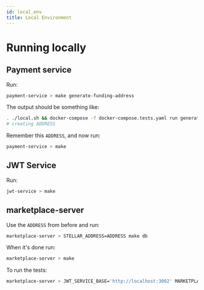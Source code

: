 ```yaml
---
id: local_env
title: Local Environment
---
```


# Running locally

## Payment service
Run:
```bash
payment-service > make generate-funding-address
```

The output should be something like:
```bash
. ./local.sh && docker-compose -f docker-compose.tests.yaml run generate-funding-address
# creating ADDRESS
```

Remember this `ADDRESS`, and now run:
```bash
payment-service > make
```

## JWT Service
Run:
```bash
jwt-service > make
```

## marketplace-server
Use the `ADDRESS` from before and run:
```bash
marketplace-server > STELLAR_ADDRESS=ADDRESS make db
```

When it's done run:
```bash
marketplace-server > make
```

To run the tests:
```bash
marketplace-server > JWT_SERVICE_BASE='http://localhost:3002' MARKETPLACE_BASE='http://localhost:3000' make test-system
```